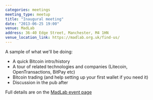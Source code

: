 ```yaml
---
categories: meetings
meeting_type: meetup
title: "Inaugural meeting"
date: "2013-06-25 19:00"
venue: MadLab
address: 36-40 Edge Street, Manchester, M4 1HN
venue_location_link: https://madlab.org.uk/find-us/
---
```


A sample of what we'll be doing:

* A quick Bitcoin intro/history
* A tour of related technologies and companies (Litecoin, OpenTransactions, BitPay etc)
* Bitcoin trading (and help setting up your first wallet if you need it)
* Discussion in the pub after

Full details are on the [MadLab event page](http://madlab.org.uk/content/bitcoin-manchester/)